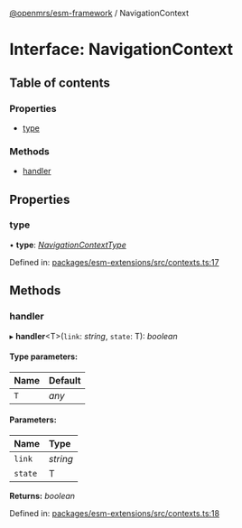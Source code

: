 [@openmrs/esm-framework](../API.md) / NavigationContext

# Interface: NavigationContext

## Table of contents

### Properties

- [type](navigationcontext.md#type)

### Methods

- [handler](navigationcontext.md#handler)

## Properties

### type

• **type**: [*NavigationContextType*](../API.md#navigationcontexttype)

Defined in: [packages/esm-extensions/src/contexts.ts:17](https://github.com/nk183/openmrs-esm-core/blob/master/packages/esm-extensions/src/contexts.ts#L17)

## Methods

### handler

▸ **handler**<T\>(`link`: *string*, `state`: T): *boolean*

#### Type parameters:

Name | Default |
:------ | :------ |
`T` | *any* |

#### Parameters:

Name | Type |
:------ | :------ |
`link` | *string* |
`state` | T |

**Returns:** *boolean*

Defined in: [packages/esm-extensions/src/contexts.ts:18](https://github.com/nk183/openmrs-esm-core/blob/master/packages/esm-extensions/src/contexts.ts#L18)
